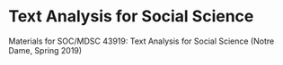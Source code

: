 # Text Analysis for Social Science
Materials for SOC/MDSC 43919: Text Analysis for Social Science (Notre Dame, Spring 2019)
